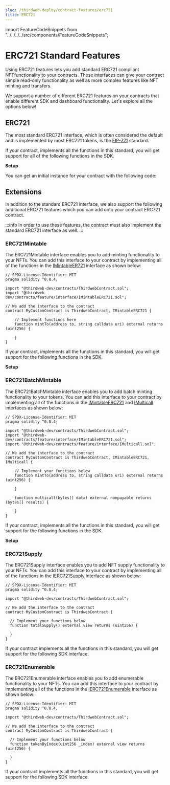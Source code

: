 ```yaml
---
slug: /thirdweb-deploy/contract-features/erc721
title: ERC721
---
```


import FeatureCodeSnippets from "../../../../src/components/FeatureCodeSnippets";

# ERC721 Standard Features

Using ERC721 features lets you add standard ERC721 compliant NFTfunctionality to your contracts. These interfaces can give your contract simple read-only functionality as well as more complex features like NFT minting and transfers.

We support a number of different ERC721 features on your contracts that enable different SDK and dashboard functionality. Let's explore all the options below!

## ERC721

The most standard ERC721 interface, which is often considered the default and is implemented by most ERC721 tokens, is the [EIP-721](https://eips.ethereum.org/EIPS/eip-721) standard.

If your contract, implements all the functions in this standard, you will get support for all of the following functions in the SDK.

<strong>Setup</strong>

You can get an initial instance for your contract with the following code:

<FeatureCodeSnippets featureName="ERC721" />

## Extensions

In addition to the standard ERC721 interface, we also support the following additional ERC721 features which you can add onto your contract ERC721 contract.

:::info
In order to use these features, the contract must also implement the standard ERC721 interface as well.
:::

### ERC721Mintable

The ERC721Mintable interface enables you to add minting functionality to your NFTs. You can add this interface to your contract by implementing all of the functions in the [IMintableER721](https://portal.thirdweb.com/contracts/IMintableERC721) interface as shown below:

```solidity
// SPDX-License-Identifier: MIT
pragma solidity ^0.8.4;

import "@thirdweb-dev/contracts/ThirdwebContract.sol";
import "@thirdweb-dev/contracts/feature/interface/IMintableERC721.sol";

// We add the interface to the contract
contract MyCustomContract is ThirdwebContract, IMintableERC721 {

    // Implement functions here
    function mintTo(address to, string calldata uri) external returns (uint256) {

    }
}
```

If your contract, implements all the functions in this standard, you will get support for the following functions in the SDK.

<strong>Setup</strong>

<FeatureCodeSnippets featureName="ERC721Mintable" />

### ERC721BatchMintable

The ERC721BatchMintable interface enables you to add batch minting functionality to your tokens. You can add this interface to your contract by implementing all of the functions in the [IMintableERC721](https://portal.thirdweb.com/contracts/IMintableERC721) and [IMulticall](https://portal.thirdweb.com/contracts/IMulticall) interfaces as shown below:

```solidity
// SPDX-License-Identifier: MIT
pragma solidity ^0.8.4;

import "@thirdweb-dev/contracts/ThirdwebContract.sol";
import "@thirdweb-dev/contracts/feature/interface/IMintableERC721.sol";
import "@thirdweb-dev/contracts/feature/interface/IMulticall.sol";

// We add the interface to the contract
contract MyCustomContract is ThirdwebContract, IMintableERC721, IMulticall {

    // Implement your functions below
    function mintTo(address to, string calldata uri) external returns (uint256) {

    }

    function multicall(bytes[] data) external nonpayable returns (bytes[] results) {

    }
}
```

If your contract, implements all the functions in this standard, you will get support for the following functions in the SDK.

<strong>Setup</strong>

<FeatureCodeSnippets featureName="ERC721BatchMintable" />

### ERC721Supply

The ERC721Supply interface enables you to add NFT supply functionality to your NFTs. You can add this interface to your contract by implementing all of the functions in the [IERC721Supply](https://portal.thirdweb.com/contracts/IERC721Supply) interface as shown below:

```solidity
// SPDX-License-Identifier: MIT
pragma solidity ^0.8.4;

import "@thirdweb-dev/contracts/ThirdwebContract.sol";

// We add the interface to the contract
contract MyCustomContract is ThirdwebContract {

  // Implement your functions below
  function totalSupply() external view returns (uint256) {

  }
}
```

If your contract implements all the functions in this standard, you will get support for the following SDK interface.

<FeatureCodeSnippets featureName="ERC721Supply" />

### ERC721Enumerable

The ERC721Enumerable interface enables you to add enumerable functionality to your NFTs. You can add this interface to your contract by implementing all of the functions in the [IERC721Enumerable](https://portal.thirdweb.com/contracts/IERC721Enumerable) interface as shown below:

```solidity
// SPDX-License-Identifier: MIT
pragma solidity ^0.8.4;

import "@thirdweb-dev/contracts/ThirdwebContract.sol";

// We add the interface to the contract
contract MyCustomContract is ThirdwebContract {

  // Implement your functions below
  function tokenByIndex(uint256 _index) external view returns (uint256) {

  }
}
```

If your contract implements all the functions in this standard, you will get support for the following SDK interface.

<FeatureCodeSnippets featureName="ERC721Enumerable" />
